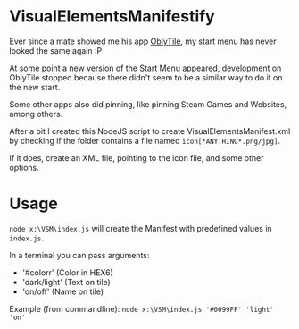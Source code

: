 # VisualElementsManifestify

Ever since a mate showed me his app [OblyTile](https://google.com/search?q=OblyTile), my start menu has never looked the same again :P

At some point a new version of the Start Menu appeared, development on OblyTile stopped because there didn't seem to be a similar way to do it on the new start.

Some other apps also did pinning, like pinning Steam Games and Websites, among others.

After a bit I created this NodeJS script to create VisualElementsManifest.xml by checking if the folder contains a file named `icon[*ANYTHING*.png/jpg]`.

If it does, create an XML file, pointing to the icon file, and some other options.

# Usage

`node x:\VSM\index.js` will create the Manifest with predefined values in `index.js`.

In a terminal you can pass arguments:
 - '#colorr' (Color in HEX6)
 - 'dark/light' (Text on tile)
 - 'on/off' (Name on tile)

Example (from commandline):
`node x:\VSM\index.js '#0099FF' 'light' 'on'`
